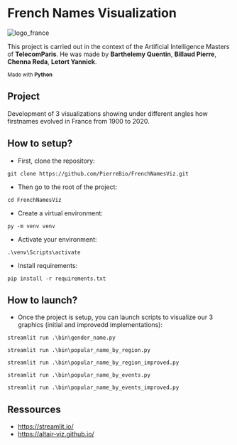 # French Names Visualization

![logo_france](https://github.com/PierreBio/FrenchNamesViz/assets/45881846/d6a793c5-1a36-445c-bb00-60feab42dd38)

This project is carried out in the context of the Artificial Intelligence Masters of **TelecomParis**. He was made by **Barthelemy Quentin**, **Billaud Pierre**, **Chenna Reda**, **Letort Yannick**.

<sub>Made with __Python__</sub>

## Project

Development of 3 visualizations showing under different angles how firstnames evolved in France from 1900 to 2020.

## How to setup?

- First, clone the repository:

```
git clone https://github.com/PierreBio/FrenchNamesViz.git
```

- Then go to the root of the project:

```
cd FrenchNamesViz
```

- Create a virtual environment:

```
py -m venv venv
```

- Activate your environment:

```
.\venv\Scripts\activate
```

- Install requirements:

```
pip install -r requirements.txt
```

## How to launch?

- Once the project is setup, you can launch scripts to visualize our 3 graphics (initial and improvedd implementations):

```
streamlit run .\bin\gender_name.py
```

```
streamlit run .\bin\popular_name_by_region.py

streamlit run .\bin\popular_name_by_region_improved.py
```

```
streamlit run .\bin\popular_name_by_events.py

streamlit run .\bin\popular_name_by_events_improved.py
```

## Ressources

- https://streamlit.io/
- https://altair-viz.github.io/

